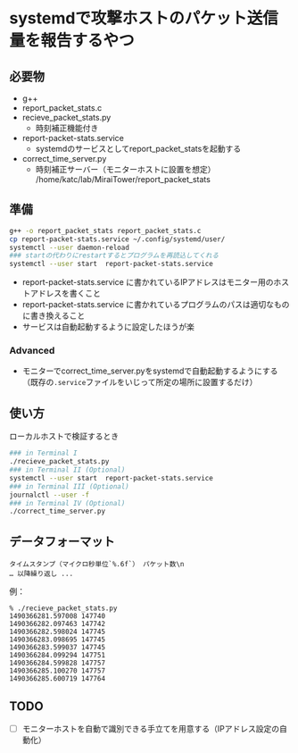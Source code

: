 systemdで攻撃ホストのパケット送信量を報告するやつ
====

必要物
----
* g++
* report\_packet\_stats.c
* recieve\_packet\_stats.py
    * 時刻補正機能付き
* report-packet-stats.service
    * systemdのサービスとしてreport\_packet\_statsを起動する
* correct\_time\_server.py
    * 時刻補正サーバー（モニターホストに設置を想定）
/home/katc/lab/MiraiTower/report_packet_stats 

準備
----
```bash
g++ -o report_packet_stats report_packet_stats.c
cp report-packet-stats.service ~/.config/systemd/user/
systemctl --user daemon-reload
### startの代わりにrestartするとプログラムを再読込してくれる
systemctl --user start  report-packet-stats.service
```

* report-packet-stats.service に書かれているIPアドレスはモニター用のホストアドレスを書くこと
* report-packet-stats.service に書かれているプログラムのパスは適切なものに書き換えること
* サービスは自動起動するように設定したほうが楽

### Advanced
* モニターでcorrect\_time\_server.pyをsystemdで自動起動するようにする（既存の`.service`ファイルをいじって所定の場所に設置するだけ）


使い方
----
ローカルホストで検証するとき

```bash
### in Terminal I
./recieve_packet_stats.py
### in Terminal II (Optional)
systemctl --user start  report-packet-stats.service
### in Terminal III (Optional)
journalctl --user -f
### in Terminal IV (Optional)
./correct_time_server.py
```

データフォーマット
----
```
タイムスタンプ（マイクロ秒単位`%.6f`） パケット数\n
… 以降繰り返し ...
```

例：
```
% ./recieve_packet_stats.py
1490366281.597008 147740
1490366282.097463 147742
1490366282.598024 147745
1490366283.098695 147745
1490366283.599037 147745
1490366284.099294 147751
1490366284.599828 147757
1490366285.100270 147757
1490366285.600719 147764
```

TODO
----
* [ ] モニターホストを自動で識別できる手立てを用意する（IPアドレス設定の自動化）